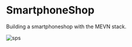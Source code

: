 # SmartphoneShop

Building a smartphoneshop with the MEVN stack.

![sps](https://user-images.githubusercontent.com/48712793/66829405-973a1180-ef53-11e9-8429-44421350b9e8.png)
